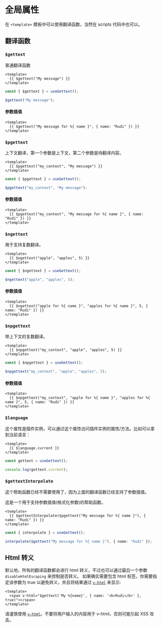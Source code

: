 # 全局属性
在 `<template>` 模板中可以使用翻译函数，当然在 scripts 代码中也可以。

## 翻译函数

### `$gettext`
普通翻译函数

```vue
<template>
  {{ $gettext("My message") }}
</template>
```

```ts
const { $gettext } = useGettext();

$gettext("My message");
```

#### 参数插值

```vue
<template>
  {{ $gettext("My message for %{ name }", { name: "Rudi" }) }}
</template>
```

### `$pgettext`
上下文翻译，第一个参数是上下文，第二个参数是待翻译内容。

```vue
<template>
  {{ $pgettext("my_context", "My message") }}
</template>
```

```ts
const { $pgettext } = useGettext();

$pgettext("my_context", "My message");
```

#### 参数插值

```vue
<template>
  {{ $pgettext("my_context", "My message for %{ name }", { name: "Rudi" }) }}
</template>
```

### `$ngettext`
用于支持复数翻译。

```vue
<template>
  {{ $ngettext("apple", "apples", 5) }}
</template>
```

```ts
const { $ngettext } = useGettext();

$ngettext("apple", "apples", 5);
```

#### 参数插值

```vue
<template>
  {{ $ngettext("apple for %{ name }", "apples for %{ name }", 5, { name: "Rudi" }) }}
</template>
```

### `$npgettext`
带上下文的复数翻译。

```vue
<template>
  {{ $npgettext("my_context", "apple", "apples", 5) }}
</template>
```

```ts
const { $npgettext } = useGettext();

$npgettext("my_context", "apple", "apples", 5);
```

#### 参数插值

```vue
<template>
  {{ $npgettext("my_context", "apple for %{ name }", "apples for %{ name }", 5, { name: "Rudi" }) }}
</template>
```

### `$language`
这个属性是插件实例，可以通过这个属性访问插件实例的属性/方法。比如可以拿到当前语言：


```vue
<template>
  {{ $language.current }}
</template>
```

```ts
const gettext = useGettext();

console.log(gettext.current);
```

### `$gettextInterpolate`

<div style="margin-top: 1rem;" class="warning">
这个帮助函数已经不需要使用了，因为上面的翻译函数已经支持了参数插值。
</div>

这是一个用于支持参数插值(格式化参数)的帮助函数。

```vue
<template>
  {{ $gettextInterpolate($pgettext("My message for %{ name }"), { name: "Rudi" }) }}
</template>
```

```ts
const { interpolate } = useGettext();

interpolate($gettext("My message for %{ name }"), { name: "Rudi" });
```

## Html 转义
默认地，所有的翻译函数都会进行 html 转义，不过也可以通过最后一个参数 `disableHtmlEscaping`  来控制是否转义。
如果确实需要包含 html 标签，你需要指定该参数为 true 以避免转义，并且将结果通过 [`v-html`](https://cn.vuejs.org/api/built-in-directives.html#v-html) 来显示:

```vue
<template>
  <span v-html="$gettext('My %{name}', { name: '<b>Rudi</b>' }, true)"></span>
</template>
```
请谨慎使用 [`v-html`](https://cn.vuejs.org/api/built-in-directives.html#v-html)。不要将用户输入的内容用于 v-html，否则可能引起 XSS 攻击。
